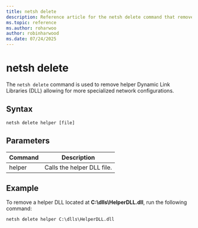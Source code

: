 ```yaml
---
title: netsh delete
description: Reference article for the netsh delete command that removes a helper dll.
ms.topic: reference
ms.author: roharwoo
author: robinharwood
ms.date: 07/24/2025
---
```


# netsh delete

The `netsh delete` command is used to remove helper Dynamic Link Libraries (DLL) allowing for more specialized network configurations.

## Syntax

```
netsh delete helper [file]
```

## Parameters

| Command | Description |
|--|--|
| helper | Calls the helper DLL file. |

## Example

To remove a helper DLL located at **C:\dlls\HelperDLL.dll**, run the following command:

```cmd
netsh delete helper C:\dlls\HelperDLL.dll
```

